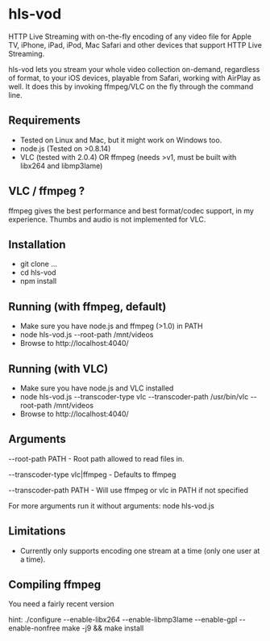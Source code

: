 hls-vod
=======

HTTP Live Streaming with on-the-fly encoding of any video file for Apple TV, iPhone, iPad, iPod, Mac Safari and other devices that support HTTP Live Streaming.

hls-vod lets you stream your whole video collection on-demand, regardless of format, to your iOS devices, playable from Safari, working with AirPlay as well. It does this by invoking ffmpeg/VLC on the fly through the command line.

Requirements
------------
- Tested on Linux and Mac, but it might work on Windows too.
- node.js (Tested on >0.8.14)
- VLC (tested with 2.0.4) OR ffmpeg (needs >v1, must be built with libx264 and libmp3lame)

VLC / ffmpeg ?
--------------
ffmpeg gives the best performance and best format/codec support, in my experience. Thumbs and audio is not implemented for VLC.

Installation
------------
- git clone ...
- cd hls-vod
- npm install

Running (with ffmpeg, default)
------------------------------
- Make sure you have node.js and ffmpeg (>1.0) in PATH
- node hls-vod.js --root-path /mnt/videos
- Browse to http://localhost:4040/

Running (with VLC)
------------------
- Make sure you have node.js and VLC installed
- node hls-vod.js --transcoder-type vlc --transcoder-path /usr/bin/vlc --root-path /mnt/videos
- Browse to http://localhost:4040/


Arguments
------------------
--root-path PATH - Root path allowed to read files in.

--transcoder-type vlc|ffmpeg - Defaults to ffmpeg

--transcoder-path PATH - Will use ffmpeg or vlc in PATH if not specified

For more arguments run it without arguments: node hls-vod.js

Limitations
-----------
- Currently only supports encoding one stream at a time (only one user at a time).

Compiling ffmpeg
----------------
You need a fairly recent version

hint:
./configure --enable-libx264 --enable-libmp3lame --enable-gpl --enable-nonfree
make -j9 && make install
